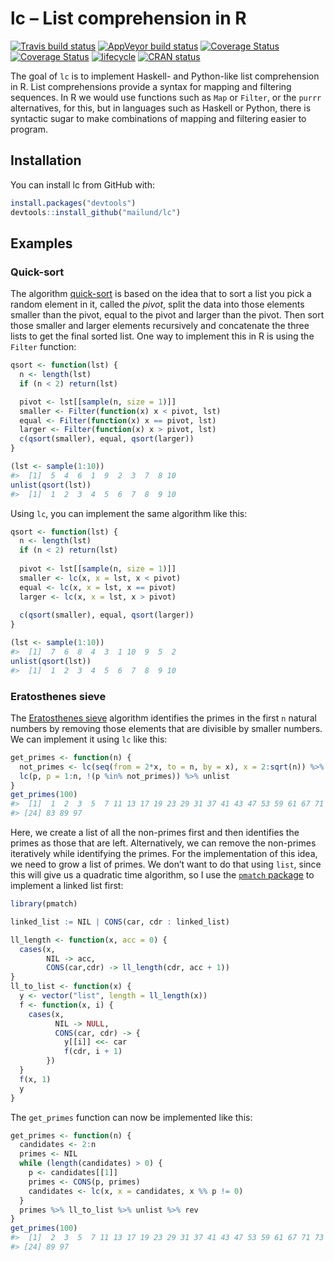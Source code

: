 
<!-- README.md is generated from README.Rmd. Please edit that file -->

# lc – List comprehension in R

[![Travis build
status](https://travis-ci.org/mailund/lc.svg?branch=master)](https://travis-ci.org/mailund/lc)
[![AppVeyor build
status](https://ci.appveyor.com/api/projects/status/wsopc251n1jpj40j/branch/master?svg=true)](https://ci.appveyor.com/project/mailund/lc/branch/master)
[![Coverage
Status](https://img.shields.io/codecov/c/github/mailund/lc/master.svg)](https://codecov.io/github/mailund/lc?branch=master)
[![Coverage
Status](https://coveralls.io/repos/github/mailund/lc/badge.svg?branch=master)](https://coveralls.io/github/mailund/lc?branch=master)
[![lifecycle](https://img.shields.io/badge/lifecycle-maturing-blue.svg)](https://www.tidyverse.org/lifecycle/#maturing)
[![CRAN
status](http://www.r-pkg.org/badges/version/lc)](https://cran.r-project.org/package=lc)

The goal of `lc` is to implement Haskell- and Python-like list
comprehension in R. List comprehensions provide a syntax for mapping and
filtering sequences. In R we would use functions such as `Map` or
`Filter`, or the `purrr` alternatives, for this, but in languages such
as Haskell or Python, there is syntactic sugar to make combinations of
mapping and filtering easier to program.

## Installation

You can install lc from GitHub with:

``` r
install.packages("devtools")
devtools::install_github("mailund/lc")
```

## Examples

### Quick-sort

The algorithm [quick-sort](https://en.wikipedia.org/wiki/Quicksort) is
based on the idea that to sort a list you pick a random element in it,
called the *pivot*, split the data into those elements smaller than the
pivot, equal to the pivot and larger than the pivot. Then sort those
smaller and larger elements recursively and concatenate the three lists
to get the final sorted list. One way to implement this in R is using
the `Filter` function:

``` r
qsort <- function(lst) {
  n <- length(lst)
  if (n < 2) return(lst)

  pivot <- lst[[sample(n, size = 1)]]
  smaller <- Filter(function(x) x < pivot, lst)
  equal <- Filter(function(x) x == pivot, lst)
  larger <- Filter(function(x) x > pivot, lst)
  c(qsort(smaller), equal, qsort(larger))
}

(lst <- sample(1:10))
#>  [1]  5  4  6  1  9  2  3  7  8 10
unlist(qsort(lst))
#>  [1]  1  2  3  4  5  6  7  8  9 10
```

Using `lc`, you can implement the same algorithm like this:

``` r
qsort <- function(lst) {
  n <- length(lst)
  if (n < 2) return(lst)
  
  pivot <- lst[[sample(n, size = 1)]]
  smaller <- lc(x, x = lst, x < pivot)
  equal <- lc(x, x = lst, x == pivot)
  larger <- lc(x, x = lst, x > pivot)
  
  c(qsort(smaller), equal, qsort(larger))
}

(lst <- sample(1:10))
#>  [1]  7  6  8  4  3  1 10  9  5  2
unlist(qsort(lst))
#>  [1]  1  2  3  4  5  6  7  8  9 10
```

### Eratosthenes sieve

The [Eratosthenes
sieve](https://en.wikipedia.org/wiki/Sieve_of_Eratosthenes) algorithm
identifies the primes in the first `n` natural numbers by removing those
elements that are divisible by smaller numbers. We can implement it
using `lc` like this:

``` r
get_primes <- function(n) {
  not_primes <- lc(seq(from = 2*x, to = n, by = x), x = 2:sqrt(n)) %>% unlist %>% unique
  lc(p, p = 1:n, !(p %in% not_primes)) %>% unlist
}
get_primes(100)
#>  [1]  1  2  3  5  7 11 13 17 19 23 29 31 37 41 43 47 53 59 61 67 71 73 79
#> [24] 83 89 97
```

Here, we create a list of all the non-primes first and then identifies
the primes as those that are left. Alternatively, we can remove the
non-primes iteratively while identifying the primes. For the
implementation of this idea, we need to grow a list of primes. We don’t
want to do that using `list`, since this will give us a quadratic time
algorithm, so I use the [`pmatch`
package](https://github.com/mailund/pmatch) to implement a linked list
first:

``` r
library(pmatch)

linked_list := NIL | CONS(car, cdr : linked_list)

ll_length <- function(x, acc = 0) {
  cases(x,
        NIL -> acc,
        CONS(car,cdr) -> ll_length(cdr, acc + 1))
}
ll_to_list <- function(x) {
  y <- vector("list", length = ll_length(x))
  f <- function(x, i) {
    cases(x,
          NIL -> NULL,
          CONS(car, cdr) -> {
            y[[i]] <<- car
            f(cdr, i + 1)
        })
  }
  f(x, 1)
  y
}
```

The `get_primes` function can now be implemented like this:

``` r
get_primes <- function(n) {
  candidates <- 2:n
  primes <- NIL
  while (length(candidates) > 0) {
    p <- candidates[[1]]
    primes <- CONS(p, primes)
    candidates <- lc(x, x = candidates, x %% p != 0)
  }
  primes %>% ll_to_list %>% unlist %>% rev
}
get_primes(100) 
#>  [1]  2  3  5  7 11 13 17 19 23 29 31 37 41 43 47 53 59 61 67 71 73 79 83
#> [24] 89 97
```
